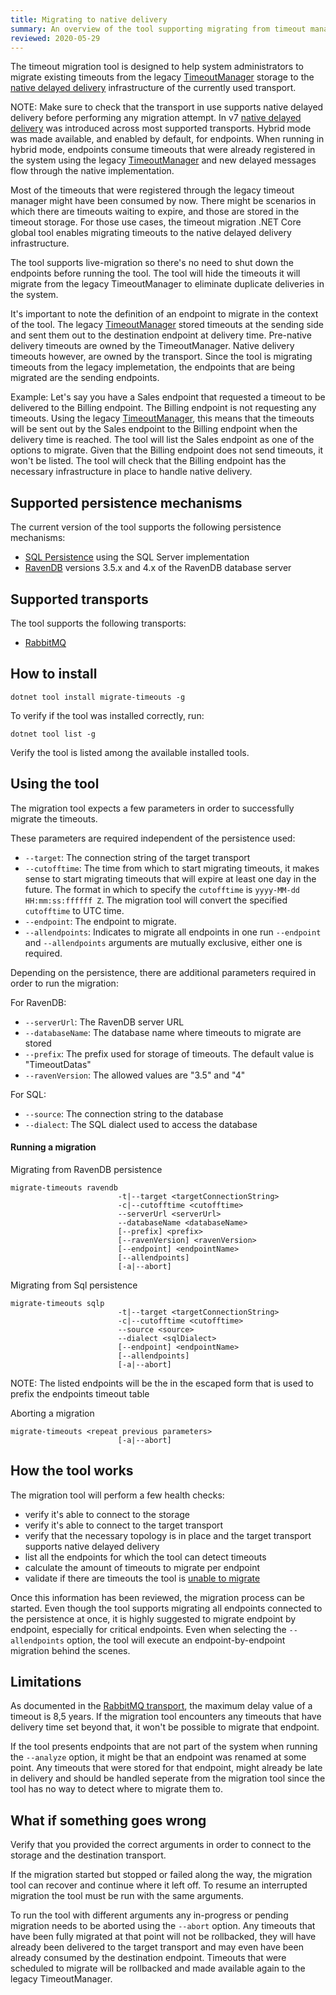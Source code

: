 ```yaml
---
title: Migrating to native delivery
summary: An overview of the tool supporting migrating from timeout manager to native delivery
reviewed: 2020-05-29
---
```


The timeout migration tool is designed to help system administrators to migrate existing timeouts from the legacy [TimeoutManager](/nservicebus/messaging/timeout-manager.md) storage to the [native delayed delivery](/nservicebus/messaging/delayed-delivery.md) infrastructure of the currently used transport.

NOTE: Make sure to check that the transport in use supports native delayed delivery before performing any migration attempt.
In v7 [native delayed delivery](/nservicebus/messaging/delayed-delivery.md) was introduced across most supported transports.
Hybrid mode was made available, and enabled by default, for endpoints. When running in hybrid mode, endpoints consume timeouts that were already registered in the system using the legacy [TimeoutManager](/nservicebus/messaging/timeout-manager.md) and new delayed messages flow through the native implementation.

Most of the timeouts that were registered through the legacy timeout manager might have been consumed by now. There might be scenarios in which there are timeouts waiting to expire, and those are stored in the timeout storage.
For those use cases, the timeout migration .NET Core global tool enables migrating timeouts to the native delayed delivery infrastructure.

The tool supports live-migration so there's no need to shut down the endpoints before running the tool. The tool will hide the timeouts it will migrate from the legacy TimeoutManager to eliminate duplicate deliveries in the system.

It's important to note the definition of an endpoint to migrate in the context of the tool. The legacy [TimeoutManager](/nservicebus/messaging/timeout-manager.md) stored timeouts at the sending side and sent them out to the destination endpoint at delivery time. Pre-native delivery timeouts are owned by the TimeoutManager.
Native delivery timeouts however, are owned by the transport. Since the tool is migrating timeouts from the legacy implemetation, the endpoints that are being migrated are the sending endpoints.

Example:
Let's say you have a Sales endpoint that requested a timeout to be delivered to the Billing endpoint. The Billing endpoint is not requesting any timeouts.
Using the legacy [TimeoutManager](/nservicebus/messaging/timeout-manager.md), this means that the timeouts will be sent out by the Sales endpoint to the Billing endpoint when the delivery time is reached.
The tool will list the Sales endpoint as one of the options to migrate. Given that the Billing endpoint does not send timeouts, it won't be listed.
The tool will check that the Billing endpoint has the necessary infrastructure in place to handle native delivery.

## Supported persistence mechanisms

The current version of the tool supports the following persistence mechanisms:
- [SQL Persistence](/persistence/sql/) using the SQL Server implementation
- [RavenDB](/persistence/ravendb) versions 3.5.x and 4.x of the RavenDB database server

## Supported transports

The tool supports the following transports:
- [RabbitMQ](/transports/rabbitmq/)

## How to install

```
dotnet tool install migrate-timeouts -g
```

To verify if the tool was installed correctly, run:

```
dotnet tool list -g
```

Verify the tool is listed among the available installed tools.

## Using the tool

The migration tool expects a few parameters in order to successfully migrate the timeouts.

These parameters are required independent of the persistence used:
- `--target`: The connection string of the target transport
- `--cutofftime`: The time from which to start migrating timeouts, it makes sense to start migrating timeouts that will expire at least one day in the future. The format in which to specify the `cutofftime` is `yyyy-MM-dd HH:mm:ss:ffffff Z`. The migration tool will convert the specified `cutofftime` to UTC time.
- `--endpoint`: The endpoint to migrate.
- `--allendpoints`: Indicates to migrate all endpoints in one run
`--endpoint` and `--allendpoints` arguments are mutually exclusive, either one is required.

Depending on the persistence, there are additional parameters required in order to run the migration:

For RavenDB:
- `--serverUrl`: The RavenDB server URL
- `--databaseName`: The database name where timeouts to migrate are stored
- `--prefix`: The prefix used for storage of timeouts. The default value is "TimeoutDatas"
- `--ravenVersion`: The allowed values are "3.5" and "4"

For SQL:
- `--source`: The connection string to the database
- `--dialect`: The SQL dialect used to access the database

#### Running a migration

Migrating from RavenDB persistence

```
migrate-timeouts ravendb
                        -t|--target <targetConnectionString>
                        -c|--cutofftime <cutofftime>
                        --serverUrl <serverUrl>
                        --databaseName <databaseName>
                        [--prefix] <prefix>
                        [--ravenVersion] <ravenVersion>
                        [--endpoint] <endpointName>
                        [--allendpoints]
                        [-a|--abort]
```

Migrating from Sql persistence

```
migrate-timeouts sqlp
                        -t|--target <targetConnectionString>
                        -c|--cutofftime <cutofftime>
                        --source <source>
                        --dialect <sqlDialect>
                        [--endpoint] <endpointName>
                        [--allendpoints]
                        [-a|--abort]
```

NOTE: The listed endpoints will be the in the escaped form that is used to prefix the endpoints timeout table

Aborting a migration

```
migrate-timeouts <repeat previous parameters>
                        [-a|--abort]
```

## How the tool works

The migration tool will perform a few health checks:
 - verify it's able to connect to the storage
 - verify it's able to connect to the target transport
 - verify that the necessary topology is in place and the target transport supports native delayed delivery
 - list all the endpoints for which the tool can detect timeouts
 - calculate the amount of timeouts to migrate per endpoint
 - validate if there are timeouts the tool is [unable to migrate](migrate-to-native-delivery.md#limitations)

Once this information has been reviewed, the migration process can be started.
Even though the tool supports migrating all endpoints connected to the persistence at once, it is highly suggested to migrate endpoint by endpoint, especially for critical endpoints. Even when selecting the `--allendpoints` option, the tool will execute an endpoint-by-endpoint migration behind the scenes.

## Limitations

As documented in the [RabbitMQ transport](/transports/rabbitmq/delayed-delivery.md), the maximum delay value of a timeout is 8,5 years. If the migration tool encounters any timeouts that have delivery time set beyond that, it won't be possible to migrate that endpoint.

If the tool presents endpoints that are not part of the system when running the `--analyze` option, it might be that an endpoint was renamed at some point.
Any timeouts that were stored for that endpoint, might already be late in delivery and should be handled seperate from the migration tool since the tool has no way to detect where to migrate them to.

## What if something goes wrong

Verify that you provided the correct arguments in order to connect to the storage and the destination transport.

If the migration started but stopped or failed along the way, the migration tool can recover and continue where it left off. To resume an interrupted migration the tool must be run with the same arguments.

To run the tool with different arguments any in-progress or pending migration needs to be aborted using the `--abort` option. Any timeouts that have been fully migrated at that point will not be rollbacked, they will have already been delivered to the target transport and may even have been already consumed by the destination endpoint. Timeouts that were scheduled to migrate will be rollbacked and made available again to the legacy TimeoutManager.
